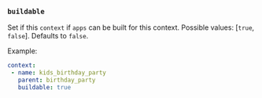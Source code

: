 ### `buildable`

Set if this `context` if `apps` can be built for this context.
Possible values: [`true`, `false`]. Defaults to `false`.

Example:

```yaml
context:
 - name: kids_birthday_party
   parent: birthday_party
   buildable: true
```
